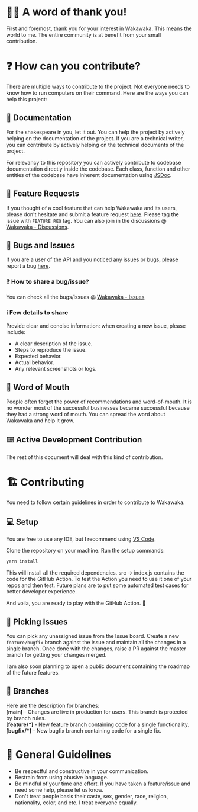 
# 🙏🏼 A word of thank you!
First and foremost, thank you for your interest in Wakawaka. This means the world to me. The entire community is at benefit from your small contribution.

# ❓ How can you contribute?
There are multiple ways to contribute to the project. Not everyone needs to know how to run computers on their command. Here are the ways you can help this project:

## 📑 Documentation
For the shakespeare in you, let it out. You can help the project by actively helping on the documentation of the project. If you are a technical writer, you can contribute by actively helping on the technical documents of the project.

For relevancy to this repository you can actively contribute to codebase documentation directly inside the codebase. Each class, function and other entities of the codebase have inherent documentation using [JSDoc](https://jsdoc.app/).

## 💫 Feature Requests
If you thought of a cool feature that can help Wakawaka and its users, please don't hesitate and submit a feature request [here](https://github.com/aayush-goyal/wakawaka-action/issues).  Please tag the issue with `FEATURE REQ` tag. You can also join in the discussions @ [Wakawaka - Discussions](https://github.com/aayush-goyal/wakawaka-action/discussions).

## 🐞 Bugs and Issues
If you are a user of the API and you noticed any issues or bugs, please report a bug [here](https://github.com/aayush-goyal/wakawaka-action/issues).

### ❓ How to share a bug/issue?
You can check all the bugs/issues @ [Wakawaka - Issues](https://github.com/aayush-goyal/wakawaka-action/issues)

### ℹ️ Few details to share
Provide clear and concise information: when creating a new issue, please include:
- A clear description of the issue.
- Steps to reproduce the issue.
- Expected behavior.
- Actual behavior.
- Any relevant screenshots or logs.

## 📢 Word of Mouth
People often forget the power of recommendations and word-of-mouth. It is no wonder most of the successful businesses became successful because they had a strong word of mouth. You can spread the word about Wakawaka and help it grow.

## ⌨️ Active Development Contribution
The rest of this document will deal with this kind of contribution.

# 🏗️ Contributing
You need to follow certain guidelines in order to contribute to Wakawaka.

## 💻 Setup
You are free to use any IDE, but I recommend using [VS Code](https://code.visualstudio.com/).

Clone the repository on your machine. Run the setup commands:
```zsh
yarn install
```

This will install all the required dependencies. src -> index.js contains the code for the GitHub Action. To test the Action you need to use it one of your repos and then test. Future plans are to put some automated test cases for better developer experience.

And voila, you are ready to play with the GitHub Action. 🎉

## 🍒 Picking Issues
You can pick any unassigned issue from the Issue board. Create a new `feature/bugfix` branch against the issue and maintain all the changes in a single branch. Once done with the changes, raise a PR against the master branch for getting your changes merged.

I am also soon planning to open a public document containing the roadmap of the future features.

## 🌴 Branches
Here are the description for branches:<br />
**[main]** - Changes are live in production for users. This branch is protected by branch rules.<br />
**[feature/*]** - New feature branch containing code for a single functionality.<br />
**[bugfix/*]** - New bugfix branch containing code for a single fix.

# 📜 General Guidelines
- Be respectful and constructive in your communication.
- Restrain from using abusive language.
- Be mindful of your time and effort. If you have taken a feature/issue and need some help, please let us know.
- Don't treat people basis their caste, sex, gender, race, religion, nationality, color, and etc. I treat everyone equally.
